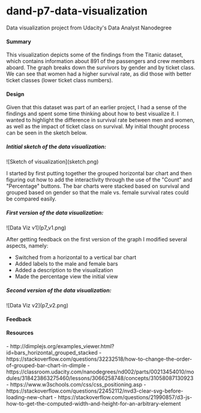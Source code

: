 # dand-p7-data-visualization
Data visualization project from Udacity's Data Analyst Nanodegree

<h4>Summary</h4>

This visualization depicts some of the findings from the Titanic dataset, which contains information about 891 of the passengers and crew members aboard. The graph breaks down the survivors by gender and by ticket class. We can see that women had a higher survival rate, as did those with better ticket classes (lower ticket class numbers).

<h4>Design</h4>

Given that this dataset was part of an earlier project, I had a sense of the findings and spent some time thinking about how to best visualize it. I wanted to highlight the difference in survival rate between men and women, as well as the impact of ticket class on survival. My initial thought process can be seen in the sketch below.

<h5>Intitial sketch of the data visualization:</h5>
![Sketch of visualization](sketch.png)

I started by first putting together the grouped horizontal bar chart and then figuring out how to add the interactivity through the use of the "Count" and "Percentage" buttons. The bar charts were stacked based on survival and grouped based on gender so that the male vs. female survival rates could be compared easily.

<h5>First version of the data visualization:</h5>
![Data Viz v1](p7_v1.png)

After getting feedback on the first version of the graph I modified several aspects, namely:
- Switched from a horizontal to a vertical bar chart
- Added labels to the male and female bars
- Added a description to the visualization
- Made the percentage view the initial view

<h5>Second version of the data visualization:</h5>
![Data Viz v2](p7_v2.png)

<h4>Feedback</h4>

<h4>Resources</h4>
- http://dimplejs.org/examples_viewer.html?id=bars_horizontal_grouped_stacked
- https://stackoverflow.com/questions/32232518/how-to-change-the-order-of-grouped-bar-chart-in-dimple
- https://classroom.udacity.com/nanodegrees/nd002/parts/00213454010/modules/318423863275460/lessons/3066258748/concepts/31058087130923
- https://www.w3schools.com/css/css_positioning.asp
- https://stackoverflow.com/questions/22452112/nvd3-clear-svg-before-loading-new-chart
- https://stackoverflow.com/questions/21990857/d3-js-how-to-get-the-computed-width-and-height-for-an-arbitrary-element

